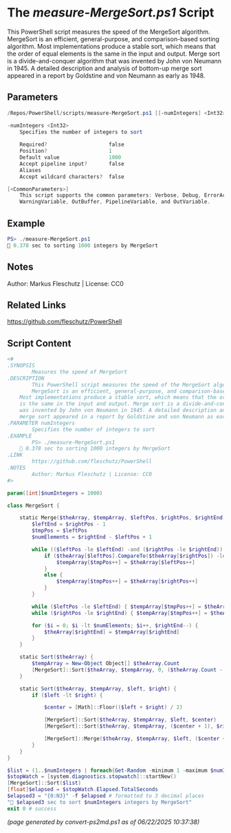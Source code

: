 The *measure-MergeSort.ps1* Script
===========================

This PowerShell script measures the speed of the MergeSort algorithm.
MergeSort is an efficient, general-purpose, and comparison-based sorting algorithm.
Most implementations produce a stable sort, which means that the order of equal elements
is the same in the input and output. Merge sort is a divide-and-conquer algorithm that
was invented by John von Neumann in 1945. A detailed description and analysis of bottom-up
merge sort appeared in a report by Goldstine and von Neumann as early as 1948.

Parameters
----------
```powershell
/Repos/PowerShell/scripts/measure-MergeSort.ps1 [[-numIntegers] <Int32>] [<CommonParameters>]

-numIntegers <Int32>
    Specifies the number of integers to sort
    
    Required?                    false
    Position?                    1
    Default value                1000
    Accept pipeline input?       false
    Aliases                      
    Accept wildcard characters?  false

[<CommonParameters>]
    This script supports the common parameters: Verbose, Debug, ErrorAction, ErrorVariable, WarningAction, 
    WarningVariable, OutBuffer, PipelineVariable, and OutVariable.
```

Example
-------
```powershell
PS> ./measure-MergeSort.ps1
🧭 0.378 sec to sorting 1000 integers by MergeSort

```

Notes
-----
Author: Markus Fleschutz | License: CC0

Related Links
-------------
https://github.com/fleschutz/PowerShell

Script Content
--------------
```powershell
<#
.SYNOPSIS
        Measures the speed of MergeSort
.DESCRIPTION
        This PowerShell script measures the speed of the MergeSort algorithm.
        MergeSort is an efficient, general-purpose, and comparison-based sorting algorithm.
	Most implementations produce a stable sort, which means that the order of equal elements
	is the same in the input and output. Merge sort is a divide-and-conquer algorithm that
	was invented by John von Neumann in 1945. A detailed description and analysis of bottom-up
	merge sort appeared in a report by Goldstine and von Neumann as early as 1948.
.PARAMETER numIntegers
        Specifies the number of integers to sort
.EXAMPLE
        PS> ./measure-MergeSort.ps1
	🧭 0.378 sec to sorting 1000 integers by MergeSort
.LINK
        https://github.com/fleschutz/PowerShell
.NOTES
        Author: Markus Fleschutz | License: CC0
#>

param([int]$numIntegers = 1000)

class MergeSort {

    static Merge($theArray, $tempArray, $leftPos, $rightPos, $rightEnd) {
        $leftEnd = $rightPos - 1
        $tmpPos = $leftPos
        $numElements = $rightEnd - $leftPos + 1

        while (($leftPos -le $leftEnd) -and ($rightPos -le $rightEnd)) {
            if ($theArray[$leftPos].CompareTo($theArray[$rightPos]) -le 0) {
                $tempArray[$tmpPos++] = $theArray[$leftPos++]
            }
            else {
                $tempArray[$tmpPos++] = $theArray[$rightPos++]
            }
        }

        while ($leftPos -le $leftEnd) { $tempArray[$tmpPos++] = $theArray[$leftPos++] }
        while ($rightPos -le $rightEnd) { $tempArray[$tmpPos++] = $theArray[$rightPos++] }

        for ($i = 0; $i -lt $numElements; $i++, $rightEnd--) {
            $theArray[$rightEnd] = $tempArray[$rightEnd]
        }
    }

    static Sort($theArray) {
        $tempArray = New-Object Object[] $theArray.Count
        [MergeSort]::Sort($theArray, $tempArray, 0, ($theArray.Count - 1))
    }

    static Sort($theArray, $tempArray, $left, $right) {
        if ($left -lt $right) {

            $center = [Math]::Floor(($left + $right) / 2)

            [MergeSort]::Sort($theArray, $tempArray, $left, $center)
            [MergeSort]::Sort($theArray, $tempArray, ($center + 1), $right)

            [MergeSort]::Merge($theArray, $tempArray, $left, ($center + 1), $right)
        }
    }
}

$list = (1..$numIntegers | foreach{Get-Random -minimum 1 -maximum $numIntegers})
$stopWatch = [system.diagnostics.stopwatch]::startNew()
[MergeSort]::Sort($list)
[float]$elapsed = $stopWatch.Elapsed.TotalSeconds
$elapsed3 = "{0:N3}" -f $elapsed # formatted to 3 decimal places
"🧭 $elapsed3 sec to sort $numIntegers integers by MergeSort"
exit 0 # success
```

*(page generated by convert-ps2md.ps1 as of 06/22/2025 10:37:38)*
